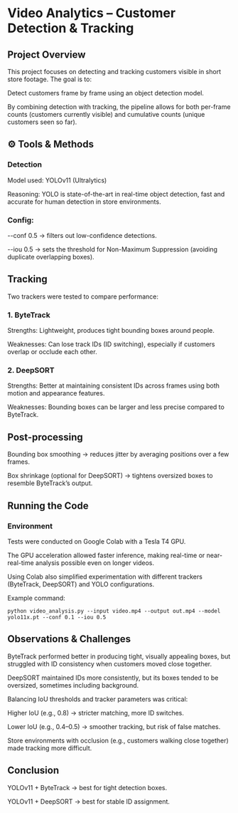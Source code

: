 # Video Analytics – Customer Detection & Tracking
##  Project Overview

This project focuses on detecting and tracking customers visible in short store footage. The goal is to:

Detect customers frame by frame using an object detection model.

By combining detection with tracking, the pipeline allows for both per-frame counts (customers currently visible) and cumulative counts (unique customers seen so far).

## ⚙️ Tools & Methods
###  Detection

Model used: YOLOv11 (Ultralytics)

Reasoning: YOLO is state-of-the-art in real-time object detection, fast and accurate for human detection in store environments.

### Config:

--conf 0.5 → filters out low-confidence detections.

--iou 0.5 → sets the threshold for Non-Maximum Suppression (avoiding duplicate overlapping boxes).

##  Tracking

Two trackers were tested to compare performance:

### 1. ByteTrack

Strengths: Lightweight, produces tight bounding boxes around people.

Weaknesses: Can lose track IDs (ID switching), especially if customers overlap or occlude each other.

### 2. DeepSORT

Strengths: Better at maintaining consistent IDs across frames using both motion and appearance features.

Weaknesses: Bounding boxes can be larger and less precise compared to ByteTrack.

## Post-processing

Bounding box smoothing → reduces jitter by averaging positions over a few frames.

Box shrinkage (optional for DeepSORT) → tightens oversized boxes to resemble ByteTrack’s output.

## Running the Code
### Environment

Tests were conducted on Google Colab with a Tesla T4 GPU.

The GPU acceleration allowed faster inference, making real-time or near-real-time analysis possible even on longer videos.

Using Colab also simplified experimentation with different trackers (ByteTrack, DeepSORT) and YOLO configurations.

Example command:

``python video_analysis.py --input video.mp4 --output out.mp4 --model yolo11x.pt --conf 0.1 --iou 0.5``

##  Observations & Challenges

ByteTrack performed better in producing tight, visually appealing boxes, but struggled with ID consistency when customers moved close together.

DeepSORT maintained IDs more consistently, but its boxes tended to be oversized, sometimes including background.

Balancing IoU thresholds and tracker parameters was critical:

Higher IoU (e.g., 0.8) → stricter matching, more ID switches.

Lower IoU (e.g., 0.4–0.5) → smoother tracking, but risk of false matches.

Store environments with occlusion (e.g., customers walking close together) made tracking more difficult.

## Conclusion

YOLOv11 + ByteTrack → best for tight detection boxes.

YOLOv11 + DeepSORT → best for stable ID assignment.
